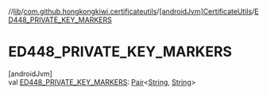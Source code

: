 //[lib](../../../index.md)/[com.github.hongkongkiwi.certificateutils](../index.md)/[[androidJvm]CertificateUtils](index.md)/[ED448_PRIVATE_KEY_MARKERS](-e-d448_-p-r-i-v-a-t-e_-k-e-y_-m-a-r-k-e-r-s.md)

# ED448_PRIVATE_KEY_MARKERS

[androidJvm]\
val [ED448_PRIVATE_KEY_MARKERS](-e-d448_-p-r-i-v-a-t-e_-k-e-y_-m-a-r-k-e-r-s.md): [Pair](https://kotlinlang.org/api/latest/jvm/stdlib/kotlin/-pair/index.html)&lt;[String](https://kotlinlang.org/api/latest/jvm/stdlib/kotlin/-string/index.html), [String](https://kotlinlang.org/api/latest/jvm/stdlib/kotlin/-string/index.html)&gt;
